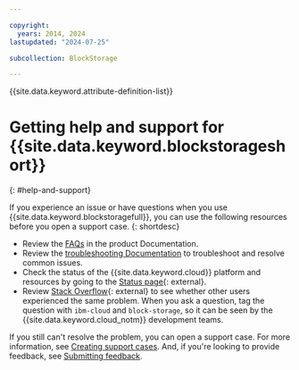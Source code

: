 ```yaml
---

copyright:
  years: 2014, 2024
lastupdated: "2024-07-25"

subcollection: BlockStorage

---
```

{{site.data.keyword.attribute-definition-list}}

# Getting help and support for {{site.data.keyword.blockstorageshort}}
{: #help-and-support}

If you experience an issue or have questions when you use {{site.data.keyword.blockstoragefull}}, you can use the following resources before you open a support case.
{: shortdesc}

* Review the [FAQs](/docs/BlockStorage?topic=BlockStorage-block-storage-faqs) in the product Documentation.
* Review the [troubleshooting Documentation](/docs/BlockStorage?topic=BlockStorage-troubleshootingWin12) to troubleshoot and resolve common issues.
* Check the status of the {{site.data.keyword.cloud}} platform and resources by going to the [Status page](/status){: external}.
* Review [Stack Overflow](https://stackoverflow.com/questions/tagged/ibm-cloud){: external} to see whether other users experienced the same problem. When you ask a question, tag the question with `ibm-cloud` and `block-storage`, so it can be seen by the {{site.data.keyword.cloud_notm}} development teams.

If you still can't resolve the problem, you can open a support case. For more information, see [Creating support cases](/docs/get-support?topic=get-support-open-case). And, if you're looking to provide feedback, see [Submitting feedback](/docs/overview?topic=overview-feedback).
